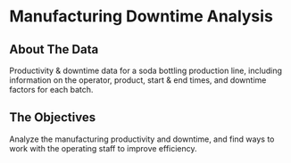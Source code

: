 # Manufacturing Downtime Analysis

## About The Data
Productivity & downtime data for a soda bottling production line, including information on the operator, product, start & end times, and downtime factors for each batch.

## The Objectives
Analyze the manufacturing productivity and downtime, and find ways to work with the operating staff to improve efficiency.
